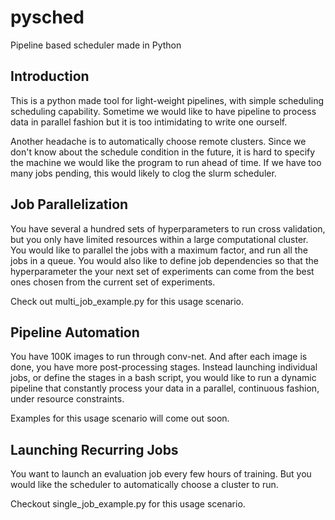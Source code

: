 # pysched
Pipeline based scheduler made in Python

## Introduction
This is a python made tool for light-weight pipelines, with simple scheduling
scheduling capability. Sometime we would like to have pipeline to process data
in parallel fashion but it is too intimidating to write one ourself. 

Another headache is to automatically choose remote clusters. Since we don't
know about the schedule condition in the future, it is hard to specify the
machine we would like the program to run ahead of time. If we have too many
jobs pending, this would likely to clog the slurm scheduler.

## Job Parallelization
You have several a hundred sets of hyperparameters to run cross validation, but
you only have limited resources within a large computational cluster. You would
like to parallel the jobs with a maximum factor, and run all the jobs in a
queue. You would also like to define job dependencies so that the
hyperparameter the your next set of experiments can come from the best ones
chosen from the current set of experiments.

Check out multi_job_example.py for this usage scenario.

## Pipeline Automation
You have 100K images to run through conv-net. And after each image is done, you
have more post-processing stages. Instead launching individual jobs, or define 
the stages in a bash script, you would like to run a dynamic pipeline that
constantly process your data in a parallel, continuous fashion, under resource
constraints.

Examples for this usage scenario will come out soon.

## Launching Recurring Jobs
You want to launch an evaluation job every few hours of training. But you would
like the scheduler to automatically choose a cluster to run.

Checkout single_job_example.py for this usage scenario.
